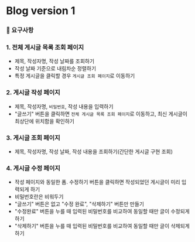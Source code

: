 # Blog version 1
### 📝 요구사항
### 1. 전체 게시글 목록 조회 페이지
- 제목, 작성자명, 작성 날짜를 조회하기
- 작성 날짜 기준으로 내림차순 정렬하기
- 특정 게시글을 클릭할 경우 `게시글 조회 페이지`로 이동하기
### 2. 게시글 작성 페이지
- 제목, 작성자명, `비밀번호`, 작성 내용을 입력하기
- "글쓰기" 버튼을 클릭하면 `전체 게시글 목록 조회 페이지`로 이동하고, 최신 게시글이 최상단에 위치함을 확인하기
### 3. 게시글 조회 페이지
- 제목, 작성자명, 작성 날짜, 작성 내용을 조회하기(간단한 게시글 구현 조회)
### 4. 게시글 수정 페이지
- 작성 페이지와 동일한 폼. 수정하기 버튼을 클릭하면 작성되었던 게시글이 미리 입력되게 하기
- 비밀번호란은 비워두기
- "글쓰기" 버튼은 없고 "수정 완료", "삭제하기" 버튼만 만들기
- "수정완료" 버튼을 누를 때 입력된 비밀번호를 비교하여 동일할 때만 글이 수정되게 하기
- "삭제하기" 버튼을 누를 때 입력된 비밀번호를 비교하여 동일할 때만 글이 삭제되게 하기
